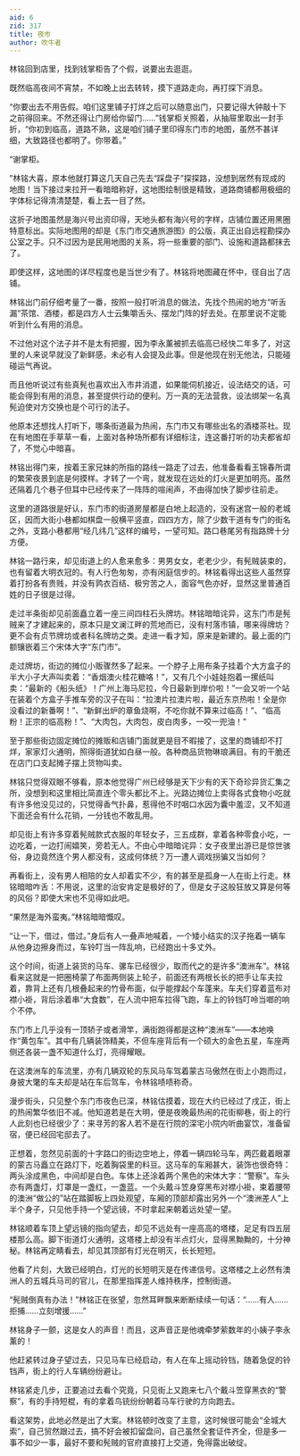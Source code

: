 ```yaml
---
aid: 6
zid: 317
title: 夜市
author: 吹牛者
---
```


林铭回到店里，找到钱掌柜告了个假，说要出去逛逛。

既然临高夜间不宵禁，不如晚上出去转转，摸下道路走向，再打探下消息。

“你要出去不用告假。咱们这里铺子打烊之后可以随意出门，只要记得大钟敲十下之前得回来。不然还得让门房给你留门……”钱掌柜关照着，从抽屉里取出一封手折，“你初到临高，道路不熟，这是咱们铺子里印得东门市的地图，虽然不甚详细，大致路径也都明了。你带着。”

“谢掌柜。

”林铭大喜，原本他就打算这几天自己先去“踩盘子”探探路，没想到居然有现成的地图！当下接过来拉开一看暗暗称好，这地图绘制很是精致，道路商铺都用极细的字体标记得清清楚楚，看上去一目了然。

这折子地图虽然是海兴号出资印得，天地头都有海兴号的字样，店铺位置还用黑圈特意标出。实际地图用的却是《东门市交通旅游图》的公版，真正出自远程勘探办公室之手。只不过因为是民用地图的关系，将一些重要的部门、设施和道路都抹去了。

即使这样，这地图的详尽程度也是当世少有了。林铭将地图藏在怀中，径自出了店铺。

林铭出门前仔细考量了一番，按照一般打听消息的做法，先找个热闹的地方“听舌漏”茶馆、酒楼，都是四方人士云集嚼舌头、摆龙门阵的好去处。在那里说不定能听到什么有用的消息。

不过他对这个法子并不是太有把握，因为李永薰被抓去临高已经快二年多了，对这里的人来说早就没了新鲜感，未必有人会提及此事。但是他现在别无他法，只能碰碰运气再说。

而且他听说过有些真髡也喜欢出入市井消遣，如果能伺机接近，设法结交的话，可能会得到有用的消息，甚至提供行动的便利。万一真的无法营救，设法绑架一名真髡迫使对方交换也是个可行的法子。

他原本还想找人打听下，哪条街道最为热闹，东门市又有哪些出名的酒楼茶社。现在有地图在手草草一看，上面对各种场所都有详细标注，连这番打听的功夫都省却了，不觉心中暗喜。

林铭出得门来，按着王家兄妹的所指的路线一路走了过去，他准备看看王锦春所谓的繁荣夜景到底是何摸样。才转了一个弯，就发现在远处的灯火是更加明亮。虽然还隔着几个巷子但耳中已经传来了一阵阵的喧闹声，不由得加快了脚步往前走。

这里的道路很是好认，东门市的街道房屋都是白地上起造的，没有迷宫一般的老城区，因而大街小巷都如棋盘一般横平竖直，四四方方，除了少数干道有专门的街名之外，支路小巷都用“经几纬几”这样的编号，一望可知。路口巷尾另有指路牌十分方便。

林铭一路行来，却见街道上的人愈来愈多：男男女女，老老少少，有髡贼装束的，也有留着大明衣冠的。有人行色匆匆，亦有闲庭信步的。林铭看得出这些人虽然穿着打扮各有贵贱，并没有鹑衣百结、极穷苦之人，面容气色亦好，显然这里普通百姓的日子很是过得。

走过半条街却见前面矗立着一座三间四柱石头牌坊。林铭暗暗诧异，这东门市是髡贼来了才建起来的，原本只是文澜江畔的荒地而已，没有村落市镇，哪来得牌坊？更不会有贞节牌坊或者科名牌坊之类。走进一看才知，原来是新建的。最上面的门额镶嵌着三个宋体大字“东门市”。

走过牌坊，街边的摊位小贩骤然多了起来。一个脖子上用布条子挂着个大方盒子的半大小子大声叫卖着：“香烟澳火桂花糖咯！”，又有几个小娃娃抱着一摞纸叫卖：“最新的《船头纸》！广州上海马尼拉，今日最新到岸价啦！”一会又听一个站在装着个方盒子手推车旁的汉子在叫：“拉澳片拉澳片啦，最近东京热啦！全是你没看过的新番啊！”、“新鲜出炉的章鱼烧啊，不吃你就不算来过临高！”、“临高粉！正宗的临高粉！”、“大肉包，大肉包，皮白肉多，一咬一兜油！”

至于那些街边固定摊位的摊贩和店铺门面就更是目不暇接了，这里的商铺却不打烊，家家灯火通明，照得街道犹如白昼一般。各种商品货物琳琅满目。有的干脆还在店门口支起摊子摆上货物叫卖。

林铭只觉得双眼不够看，原本他觉得广州已经够是天下少有的天下奇珍异货汇集之所，没想到和这里相比简直连个零头都比不上。光路边摊位上卖得各式食物小吃就有许多他没见过的，只觉得香气扑鼻，惹得他不时咽口水因为囊中羞涩，又不知道下面还会有什么花销，一分钱也不敢乱用。

却见街上有许多穿着髡贼款式衣服的年轻女子，三五成群，拿着各种零食小吃，一边吃着，一边打闹嬉笑，旁若无人。不由心中暗暗诧异：女子夜里出游已是惊世骇俗，身边竟然连个男人都没有，这成何体统？万一遭人调戏拐骗又当如何？

再看街上，没有男人相陪的女人却着实不少，有的甚至是孤身一人在街上行走。林铭暗暗咋舌：不用说，这里的治安肯定是极好的了，但是女子这般狂放又算是何等的风俗？即使大宋也不见得如此吧。

“果然是海外蛮夷。”林铭暗暗慨叹。

“让一下，借过，借过。”身后有人一叠声地喊着，一个矮小结实的汉子拖着一辆车从他身边擦身而过，车铃叮当一阵乱响，已经跑出十多丈外。

这个时间，街道上装货的马车、骡车已经很少，取而代之的是许多“澳洲车”。林铭看来这就是一把圈椅蒙了布面两侧装上轮子，前面还有两根长长的把手让车夫拉着，靠背上还有几根叠起来的竹骨布面，似乎能撑起个车蓬来。车夫们穿着蓝布对襟小褂，背后涂着串“大食数”，在人流中把车拉得飞跑，车上的铃铛叮呤当啷的响个不停。

东门市上几乎没有一顶轿子或者滑竿，满街跑得都是这种“澳洲车”——本地唤作“黄包车”。其中有几辆装饰精美，不但车座背后有一个硕大的金色五星，车座两侧还各装一盏不知道什么灯，亮得耀眼。

在这澳洲车的车流里，亦有几辆双轮的东风马车驾着蒙古马傲然在街上小跑而过，身披大氅的车夫却是站在车后驾车，令林铭啧啧称奇。

漫步街头，只见整个东门市夜色已深，林铭估摸着，现在大约已经过了戌正，街上的热闹繁华依旧不减。他知道若是在大明，便是夜晚最热闹的花街柳巷，街上的行人此刻也已经很少了：来寻芳的客人若不是在行院的深宅小院内听曲宴饮，准备留宿，便已经回宅邸去了。

正想着，忽然见前面的十字路口的街边空地上，停着一辆四轮马车，两匹戴着眼罩的蒙古马矗立在路灯下，吃着胸袋里的料豆。这马车的车厢甚大，装饰也很奇特：两头涂成黑色，中间却是白色。车体上还涂着两个黑色的宋体大字：“警察”。车头亦有两盏灯，灯罩是一盏红，一盏蓝。一个头戴斗笠身穿黑布对襟小褂，束着腰带的澳洲“做公的”站在踏脚板上四处观望，车厢的顶部却露出另外一个“澳洲差人”上半个身子，只见他手持一个望远镜，不时拿起来朝着远处望一望。

林铭顺着车顶上望远镜的指向望去，却见不远处有一座高高的塔楼，足足有四五层楼那么高。脚下街道灯火通明，这塔楼上却没有半点灯火，显得黑黝黝的，十分神秘。林铭再定睛看去，却见其顶部有灯光在明灭，长长短短。

他看了片刻，大致已经明白，灯光的长短明灭是在传递信号。这塔楼之上必然有澳洲人的五城兵马司的官儿，在那里指挥差人维持秩序，控制街道。

“髡贼倒真有办法！”林铭正在张望，忽然耳畔飘来断断续续一句话：“……有人……拒捕……立刻增援…...”

林铭身子一颤，这是女人的声音！而且，这声音正是他魂牵梦萦数年的小姨子李永薰的！

他赶紧转过身子望过去，只见马车已经启动，有人在车上摇动铃铛，随着急促的铃铛声，街上的行人车辆纷纷避让。

林铭紧走几步，正要追过去看个究竟，只见街上又跑来七八个戴斗笠穿黑衣的“警察”，有的手持短棍，有的拿着鸟铳纷纷朝着马车行驶的方向跑去。

看这架势，此地必然是出了大案。林铭顿时改变了主意，这时候很可能会“全城大索”，自己贸然跟过去，搞不好会被扣留盘问，自己虽然全套证件齐全，但是多一事不如少一事，最好不要和髡贼的官府直接打上交道，免得露出破绽。
